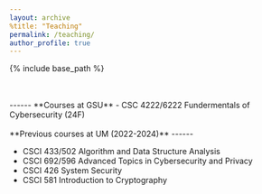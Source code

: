 ```yaml
---
layout: archive
%title: "Teaching"
permalink: /teaching/
author_profile: true
---
```


{% include base_path %}

<br/>
<br/>
------
**Courses at GSU**
- CSC 4222/6222 Fundermentals of Cybersecurity (24F)

<br/>
<br/>
**Previous courses at UM (2022-2024)**
------

- CSCI 433/502 Algorithm and Data Structure Analysis
- CSCI 692/596 Advanced Topics in Cybersecurity and Privacy
- CSCI 426 System Security
- CSCI 581 Introduction to Cryptography 
